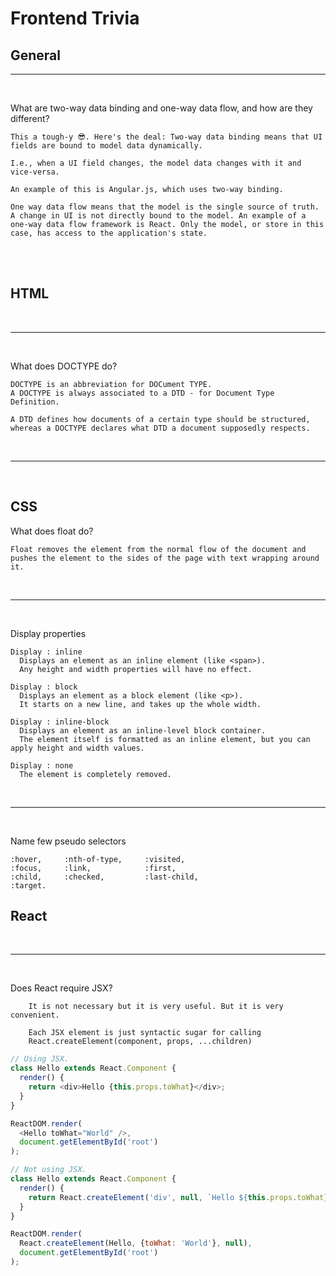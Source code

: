 # Frontend Trivia
## General
___

<br/>

What are two-way data binding and one-way data flow, and how are they different?

    This a tough-y 😎. Here's the deal: Two-way data binding means that UI fields are bound to model data dynamically. 
    
    I.e., when a UI field changes, the model data changes with it and vice-versa. 
    
    An example of this is Angular.js, which uses two-way binding. 
    
    One way data flow means that the model is the single source of truth. A change in UI is not directly bound to the model. An example of a one-way data flow framework is React. Only the model, or store in this case, has access to the application's state.


<br/>
<br/>

## HTML

<br/>

___

<br/>

What does DOCTYPE do?

    DOCTYPE is an abbreviation for DOCument TYPE.
    A DOCTYPE is always associated to a DTD - for Document Type Definition.

    A DTD defines how documents of a certain type should be structured,
    whereas a DOCTYPE declares what DTD a document supposedly respects.


<br/>

___

<br/>

## CSS


What does float do?

    Float removes the element from the normal flow of the document and pushes the element to the sides of the page with text wrapping around it.


<br/>

___

<br/>

Display properties

    Display : inline
      Displays an element as an inline element (like <span>). 
      Any height and width properties will have no effect.

    Display : block
      Displays an element as a block element (like <p>). 
      It starts on a new line, and takes up the whole width.

    Display : inline-block
      Displays an element as an inline-level block container. 
      The element itself is formatted as an inline element, but you can apply height and width values.

    Display : none
      The element is completely removed.

<br/>

___

<br/>

Name few pseudo selectors 

    :hover,     :nth-of-type,     :visited,
    :focus,     :link,            :first, 
    :child,     :checked,         :last-child,
    :target.

## React

<br/>

___

<br/>

Does React require JSX?

        It is not necessary but it is very useful. But it is very convenient.

        Each JSX element is just syntactic sugar for calling 
        React.createElement(component, props, ...children)

```js
// Using JSX.
class Hello extends React.Component {
  render() {
    return <div>Hello {this.props.toWhat}</div>;
  }
}

ReactDOM.render(
  <Hello toWhat="World" />,
  document.getElementById('root')
);
```
```js
// Not using JSX.
class Hello extends React.Component {
  render() {
    return React.createElement('div', null, `Hello ${this.props.toWhat}`);
  }
}

ReactDOM.render(
  React.createElement(Hello, {toWhat: 'World'}, null),
  document.getElementById('root')
);
```


